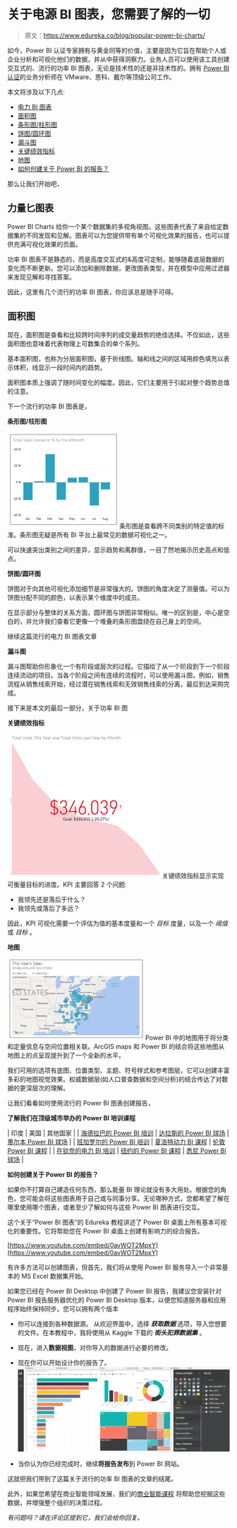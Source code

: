# 关于电源 BI 图表，您需要了解的一切

> 原文：<https://www.edureka.co/blog/popular-power-bi-charts/>

如今，Power BI 认证专家拥有与黄金同等的价值，主要是因为它旨在帮助个人或企业分析和可视化他们的数据，并从中获得洞察力。业务人员可以使用该工具创建交互式的、流行的功率 BI 图表，无论是技术性的还是非技术性的。拥有 [Power BI 认证](https://www.edureka.co/power-bi-certification-training)的业务分析师在 VMware、思科、戴尔等顶级公司工作。

本文将涉及以下几点:

*   [电力 BI 图表](#PowerBICharts)
*   [面积图](#AreaCharts)
*   [条形图/柱形图](#Bar/ColumnCharts)
*   [饼图/圆环图](#Pie/DonutCharts)
*   [漏斗图](#FunnelCharts)
*   [关键绩效指标](#KeyPerformanceIndicators)
*   [地图](#Maps)
*   [如何创建关于 Power BI 的报告？](#HowToCreateAReportOnPowerBI?)

那么让我们开始吧，

## **力量匕图表**

Power BI Charts 给你一个某个数据集的多视角视图。这些图表代表了来自给定数据集的不同发现和见解。图表可以为您提供带有单个可视化效果的报告，也可以提供充满可视化效果的页面。

功率 BI 图表不是静态的，而是高度交互式的&高度可定制，能够随着底层数据的变化而不断更新。您可以添加和删除数据，更改图表类型，并在模型中应用过滤器来发现见解和寻找答案。

因此，这里有几个流行的功率 BI 图表，你应该总是随手可得。

## **面积图**

现在，面积图是查看和比较跨时间序列的成交量趋势的绝佳选择。不仅如此，这些面积图也意味着代表物理上可数集合的单个系列。

基本面积图，也称为分层面积图，基于折线图。轴和线之间的区域用颜色填充以表示体积，线显示一段时间内的趋势。

面积图本质上强调了随时间变化的幅度。因此，它们主要用于引起对整个趋势总值的注意。

下一个流行的功率 BI 图表是，

**条形图/柱形图**

![Image - Popular PowerBI Charts - Edureka](img/f9c1dd56c141b93df95980f5d4c9fe5c.png)条形图是查看跨不同类别的特定值的标准。条形图无疑是所有 BI 平台上最常见的数据可视化之一。

可以快速突出类别之间的差异，显示趋势和离群值，一目了然地揭示历史高点和低点。

**饼图/圆环图**

饼图对于向其他可视化添加细节是非常强大的。饼图的角度决定了测量值。可以为饼图分配不同的颜色，以表示某个维度中的成员。

在显示部分与整体的关系方面，圆环图与饼图非常相似。唯一的区别是，中心是空白的，并允许我们查看它更像一个堆叠的条形图盘绕在自己身上的空间。

继续这篇流行的电力 BI 图表文章

**漏斗图**

漏斗图帮助你形象化一个有阶段或层次的过程。它描绘了从一个阶段到下一个阶段连续流动的项目。当各个阶段之间有连续的流程时，可以使用漏斗图，例如，销售流程从销售线索开始，经过潜在销售线索和无效销售线索的分离，最后到达采购完成。

接下来是本文的最后一部分，关于功率 BI 图

**关键绩效指标**

![Image - PowerBI Charts - Edureka](img/75882db67045f96217d4dcc4cbb9afef.png)关键绩效指标显示实现可衡量目标的进度。KPI 主要回答 2 个问题:

*   我领先还是落后于什么？
*   我领先或落后了多远？

因此，KPI 可视化需要一个评估为值的基本度量和一个 *目标* 度量，以及一个 *阈值* 或 *目标* 。

**地图**

![Image - PowerBI Charts - Edureka](img/d37aaf0d97f10353b772f15e4235228b.png)Power BI 中的地图用于将分类和定量信息与空间位置相关联。ArcGIS maps 和 Power BI 的结合将这些地图从地图上的点呈现提升到了一个全新的水平。

我们可用的选项有底图、位置类型、主题、符号样式和参考图层，它可以创建丰富多彩的地图视觉效果。权威数据层(如人口普查数据和空间分析)的结合传达了对数据的更深层次的理解。

让我们看看如何使用流行的 Power BI 图表创建报告，

**了解我们在顶级城市举办的 Power BI 培训课程**

| 印度 | 美国 | 其他国家 |
| [海德拉巴的 Power BI 培训](https://www.edureka.co/power-bi-certification-training-hyderabad) | [达拉斯的 Power BI 球场](https://www.edureka.co/power-bi-certification-training-dallas) | [墨尔本 Power BI 球场](https://www.edureka.co/power-bi-certification-training-melbourne) |
| [班加罗尔的 Power BI 培训](https://www.edureka.co/power-bi-certification-training-bangalore) | [夏洛特动力 BI 课程](https://www.edureka.co/power-bi-certification-training-charlotte) | [伦敦 Power BI 课程](https://www.edureka.co/power-bi-certification-training-london) |
| [在钦奈的电力 BI 培训](https://www.edureka.co/power-bi-certification-training-chennai) | [纽约的 Power BI 课程](https://www.edureka.co/power-bi-certification-training-new-york-city) | [悉尼 Power BI 球场](https://www.edureka.co/power-bi-certification-training-sydney) |

**如何创建关于 Power BI 的报告？**

如果你不打算自己建造任何东西，那么能量 BI 理论就没有多大用处。根据您的角色，您可能会将这些图表用于自己或与同事分享。无论哪种方式，您都希望了解在哪里使用哪个图表，或者至少了解如何与这些 Power BI 图表进行交互。

这个关于“Power BI 图表”的 Edureka 教程讲述了 Power BI 桌面上所有基本可视化的重要性。它将帮助您在 Power BI 桌面上创建有影响力的综合报告。

[https://www.youtube.com/embed/0avWOT2MpxY](https://www.youtube.com/embed/0avWOT2MpxY)

有许多方法可以创建图表，但首先，我们将从使用 Power BI 服务导入一个非常基本的 MS Excel 数据集开始。

如果您已经在 Power BI Desktop 中创建了 Power BI 报告，我建议您安装针对 Power BI 报告服务器优化的 Power BI Desktop 版本，以便您知道服务器和应用程序始终保持同步。您可以拥有两个版本

*   你可以连接到各种数据源。 从欢迎界面中，选择 ***获取数据*** 选项，导入您想要的文件。在本教程中，我将使用从 Kaggle 下载的 ***街头犯罪数据集*** 。
*   现在，进入**数据视图**，对你导入的数据进行必要的修改。
*   现在你可以开始设计你的报告了。![Image - PowerBI Charts - Edureka](img/cc8a78892eb8865145fa2a61d1fd40eb.png)

*   当你认为你已经完成时，继续**将报告发布**到 Power BI 网站。

这就把我们带到了这篇关于流行的功率 BI 图表的文章的结尾。

此外，如果您希望在商业智能领域发展，我们的[商业智能课程](https://www.edureka.co/masters-program/business-intelligence-certification) 将帮助您挖掘这些数据，并增强整个组织的决策过程。

*有问题吗？请在评论区提到它，我们会给你回复。*